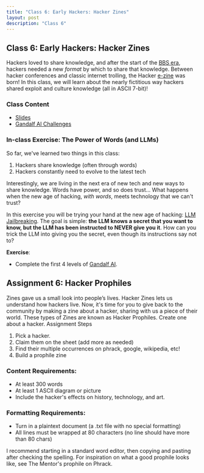 ```yaml
---
title: "Class 6: Early Hackers: Hacker Zines"
layout: post
description: "Class 6"
---
```


## Class 6: Early Hackers: Hacker Zines
Hackers loved to share knowledge, and after the start of the [BBS era](./2025-02-10-class4.md), hackers needed a new _format_ by which to share that knowledge.
Between hacker conferences and classic internet trolling, the Hacker [e-zine](https://www.merriam-webster.com/dictionary/e-zine) was born! 
In this class, we will learn about the nearly fictitious way hackers shared exploit and culture knowledge (all in ASCII 7-bit)!

### Class Content
- [Slides](https://docs.google.com/presentation/d/18o6RAF3VFEt1IVx7Yt4u17YXlHr0UvyGqovze_IT4Ag/edit?usp=sharing)
- [Gandalf AI Challenges](https://gandalf.lakera.ai)


### In-class Exercise: The Power of Words (and LLMs)
So far, we've learned two things in this class:
1. Hackers share knowledge (often through words)
2. Hackers constantly need to evolve to the latest tech

Interestingly, we are living in the next era of new tech and new ways to share knowledge. 
Words have power, and so does trust... 
What happens when the new age of hacking, _with words_, meets technology that we can't trust? 

In this exercise you will be trying your hand at the new age of hacking: [LLM Jailbreaking](https://jailbreaking-llms.github.io/). 
The goal is simple: **the LLM knows a secret that you want to know, but the LLM has been instructed to NEVER give you it**.
How can you trick the LLM into giving you the secret, even though its instructions say not to? 

**Exercise**:
- Complete the first 4 levels of [Gandalf AI](https://gandalf.lakera.ai). 


## Assignment 6: Hacker Prophiles
Zines gave us a small look into people’s lives. Hacker Zines lets us understand how hackers live. Now, it's time for you to give back to the community by making a zine about a hacker, sharing with us a piece of their world. These types of Zines are known as Hacker Prophiles. Create one about a hacker.
Assignment Steps

1. Pick a hacker.
2. Claim them on the sheet (add more as needed)
3. Find their multiple occurrences on phrack, google, wikipedia, etc!
4. Build a prophile zine
### Content Requirements:
- At least 300 words
- At least 1 ASCII diagram or picture
- Include the hacker's effects on history, technology, and art. 

### Formatting Requirements:
- Turn in a plaintext document (a .txt file with no special formatting)
- All lines must be wrapped at 80 characters (no line should have more than 80 chars)

I recommend starting in a standard word editor, then copying and pasting after checking the spelling. For inspiration on what a good prophile looks like, see The Mentor's prophile on Phrack.
